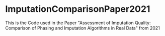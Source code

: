 # ImputationComparisonPaper2021
This is the Code used in the Paper "Assessment of Imputation Quality: Comparison of Phasing and Imputation Algorithms in Real Data" from 2021
